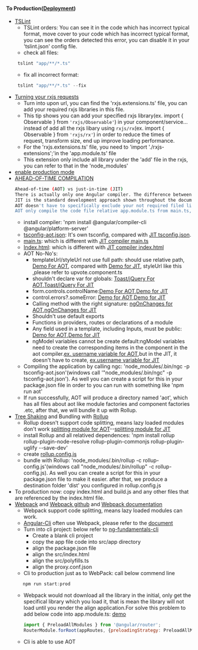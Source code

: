 #### To Production([Deployment](https://angular.io/docs/ts/latest/guide/deployment.html#!#sts=Optimize%20for%20production))
* [TSLint](https://palantir.github.io/tslint/)
  * TSLint orders: You can see it in the code which has incorrect typical format, move cover to your code which has incorrect typical format, you can see the orders detected this error, you can disable it in your 'tslint.json' config file.
  * check all files: 
  ```js
   tslint "app/**/*.ts"
  ```
  * fix all incorrect format:
  ```js
   tslint "app/**/*.ts" --fix
  ```
* [Turning your rxjs requests](http://plnkr.co/edit/UkKTiWo6MHKbAaSlAIoq?p=info)
  * Turn into upon url, you can find the 'rxjs.extensions.ts' file, you can add your required rxjs libraries in this file.
  * This tip shows you can add your specified rxjs library(ex. import { Observable } from `'rxjs/Observable'`) in your component/service... instead of add all the rxjs libary using `rxjs/rx`(ex. import { Observable } from `'rxjs/rx'`) in order to reduce the times of request, transform size, end up improve loading performance.
  * For the 'rxjs.extensions.ts' file, you need to 'import './rxjs-extensions';'in the 'app.module.ts' file
  * This extension only include all library under the 'add' file in the rxjs, you can refer to that in the 'node_modules'
* [enable production mode](https://github.com/Wwawawa/angular2-fundamentals-Completing/blob/master/ng2-fundamentals/app/main.ts)
* [AHEAD-OF-TIME COMPILATION](https://angular.io/docs/ts/latest/cookbook/aot-compiler.html)
  ```sh
  Ahead-of-time (AOT) vs just-in-time (JIT)
  There is actually only one Angular compiler. The difference between AOT and JIT is a matter of timing and tooling. With AOT, the compiler runs once at build time using one set of libraries; with JIT it runs every time for every user at runtime using a different set of libraries.
  JIT is the standard development approach shown throughout the documentation.
  AOT doesn't have to specifically exclude your not required filed like test files .etc, AOT will walk through the code and figure out which file need to be included in our production build.
  AOT only compile the code file relative app.module.ts from main.ts, cannot deal with the config files, source control files.
  ```
  * install compiler: 'npm install @angular/compiler-cli @angular/platform-server'
  * [tsconfig-aot.json](https://github.com/Wwawawa/angular2-fundamental-exercise/blob/master/chapter17%20Production%20AOT/tsconfig-aot.json): It's own tsconfig, compared with [JIT tsconfig.json](https://github.com/Wwawawa/angular2-fundamentals-JIT/blob/master/ng2-fundamentals/tsconfig.json).
  * [main.ts](https://github.com/Wwawawa/angular2-fundamental-exercise/blob/master/chapter17%20Production%20AOT/app/main-aot.ts): which is different with [JIT compiler main.ts](https://github.com/Wwawawa/angular2-fundamentals-JIT/blob/master/ng2-fundamentals/app/main.ts)
  * [Index.html](https://github.com/Wwawawa/angular2-fundamental-exercise/blob/master/chapter17%20Production%20AOT/index.html): which is different with [JIT compiler index.html](https://github.com/Wwawawa/angular2-fundamentals-JIT/blob/master/ng2-fundamentals/index.html)
  * AOT No-No's:
    * templateUrl/styleUrl not use full path: should use relative path, [Demo For AOT](https://github.com/Wwawawa/angular2-fundamental-exercise/blob/master/chapter17%20Production%20AOT/app/events/create-event.component.ts), compared with [Demo for JIT](https://github.com/Wwawawa/angular2-fundamentals-JIT/blob/master/ng2-fundamentals/app/events/create-event.component.ts), styleUrl like this ,please refer to upvote.component.ts
    * shouldn't declare var for globals: [Toast/jQuery For AOT](https://github.com/Wwawawa/angular2-fundamental-exercise/blob/master/chapter17%20Production%20AOT/app/app.module.ts),[Toast/jQuery For JIT](https://github.com/Wwawawa/angular2-fundamentals-JIT/blob/master/ng2-fundamentals/app/app.module.ts)
    * form.controls.controlName:[Demo For AOT](https://github.com/Wwawawa/angular2-fundamental-exercise/blob/master/chapter17%20Production%20AOT/app/events/create-event.component.html),[Demo for JIT](https://github.com/Wwawawa/angular2-fundamentals-JIT/blob/master/ng2-fundamentals/app/events/create-event.component.html)
    * control.errors?.someError: [Demo for AOT](https://github.com/Wwawawa/angular2-fundamental-exercise/blob/master/chapter17%20Production%20AOT/app/user/profile.component.html),[Demo for JIT](https://github.com/Wwawawa/angular2-fundamentals-JIT/blob/master/ng2-fundamentals/app/user/profile.component.html)
    * Calling method with the right signature: [ngOnChanges for AOT](),[ngOnChanges for JIT](https://github.com/Wwawawa/angular2-fundamentals-JIT/blob/master/ng2-fundamentals/app/events/event-detail/session-list.component.ts)
    * Shouldn't use default exports
    * Functions in providers, routes or declarations of a module
    * Any field used in a template, including Inputs, must be public: [Demo for AOT](https://github.com/Wwawawa/angular2-fundamental-exercise/blob/master/chapter17%20Production%20AOT/app/nav/nav.component.ts),[Demo for JIT](https://github.com/Wwawawa/angular2-fundamentals-JIT/blob/master/ng2-fundamentals/app/nav/navbar.component.ts)    
    * ngModel variables cannot be create default:ngModel variables need to create the corresponding items in the component in the aot compiler.[ex. username variable for AOT](https://github.com/Wwawawa/angular2-fundamental-exercise/blob/master/chapter17%20Production%20AOT/app/user/login.component.ts),but in the JIT, it doesn't have to create, [ex.username variable for JIT](https://github.com/Wwawawa/angular2-fundamentals-JIT/blob/master/ng2-fundamentals/app/user/login.component.ts)
  * Compiling the application by calling ngc: 'node_modules/.bin/ngc -p tsconfig-aot.json'(windows call '"node_modules/.bin/ngc" -p tsconfig-aot.json').  As well you can create a script for this in your package.json file in order to you can run with something like 'npm run aot'
  * If run successfully, AOT will produce a directory named 'aot', which has all files about aot like module factories and component factories .etc, after that, we will bundle it up with Rollup.
* [Tree Shaking](https://angular.io/docs/ts/latest/cookbook/aot-compiler.html#!#tree-shaking) and Bundling with [Rollup](https://angular.io/docs/ts/latest/cookbook/aot-compiler.html#!#rollup)
  * Rollup doesn't support code splitting, means lazy loaded modules don't work [splitting module for AOT](https://github.com/Wwawawa/angular2-fundamental-exercise/blob/master/chapter17%20Production%20AOT/app/routes.ts)--[splitting module for JIT](https://github.com/Wwawawa/angular2-fundamentals-JIT/blob/master/ng2-fundamentals/app/route.ts)
  * install Rollup and all relatived dependences: 'npm install rollup rollup-plugin-node-resolve rollup-plugin-commonjs rollup-plugin-uglify --save-dev'
  * create [rollup.config.js](https://github.com/Wwawawa/angular2-fundamental-exercise/blob/master/chapter17%20Production%20AOT/rollup.config.js)
  * bundle with Rollup: 'node_modules/.bin/rollup -c rollup-config.js'(windows call "node_modules/.bin/rollup"  -c rollup-config.js). As well you can create a script for this in your package.json file to make it easier. after that, we produce a destination folder 'dist' you configured in rollup.config.js
* To production now: copy index.html and build.js and any other files that are referenced by the index.html file.
* [Webpack](https://angular.io/docs/ts/latest/guide/webpack.html) and [Webpack github](https://webpack.github.io/) and [Webpack documentation](https://webpack.js.org/)
  * Webpack support code splitting, means lazy loaded modules can work.
  * [Angular-Cli](https://angular.io/docs/ts/latest/cli-quickstart.html) often use Webpack, please refer to the [document](https://github.com/angular/angular-cli/wiki)
  * Turn into cli project: below refer to [ng-fundamentals-cli](https://github.com/Wwawawa/ng2-fundamentals-cli)
     * Create a blank cli project 
     * copy the app file code into src/app directory
     * align the package.json file
     * align the src/index.html
     * align the src/polyfills.ts
     * align the proxy.conf.json
  * Cli to production just as to WebPack: call below commend line
  ```js
     npm run start:prod
  ```
  * Webpack would not download all the library in the initial, only get the specifical library which you load it, that is mean the library will not load until you render the align application.For solve this problem to add below code into app.module.ts: [demo](https://github.com/Wwawawa/ng2-fundamentals-cli/blob/master/src/app/app.module.ts)
     ```js
     import { PreloadAllModules } from '@angular/router';
     RouterModule.forRoot(appRoutes, {preloadingStrategy: PreloadAllModules})
     ```
  * Cli is able to use AOT
